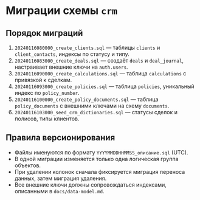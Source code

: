 # Миграции схемы `crm`

## Порядок миграций

1. `20240116080000_create_clients.sql` — таблицы `clients` и `client_contacts`, индексы по статусу и типу.
2. `20240116083000_create_deals.sql` — создаёт `deals` и `deal_journal`, настраивает внешние ключи на `auth.users`.
3. `20240116090000_create_calculations.sql` — таблица `calculations` с привязкой к сделкам.
4. `20240116093000_create_policies.sql` — таблица `policies`, уникальный индекс по `policy_number`.
5. `20240116100000_create_policy_documents.sql` — таблица `policy_documents` с внешними ключами на схему `documents`.
6. `20240116103000_seed_crm_dictionaries.sql` — статусы сделок и полисов, типы клиентов.

## Правила версионирования

* Файлы именуются по формату `YYYYMMDDHHMMSS_описание.sql` (UTC).
* В одной миграции изменяется только одна логическая группа объектов.
* При удалении колонок сначала фиксируется миграция переноса данных, затем миграция удаления.
* Все внешние ключи должны сопровождаться индексами, описанными в `docs/data-model.md`.

